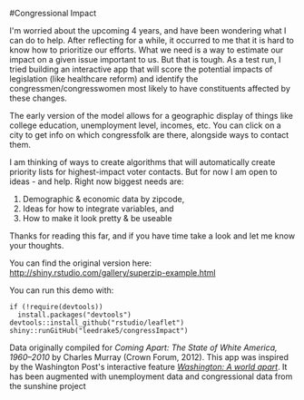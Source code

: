 
#Congressional Impact

I'm worried about the upcoming 4 years, and have been wondering what I can do to help. After reflecting for a while, it occurred to me that it is hard to know how to prioritize our efforts. What we need is a way to estimate our impact on a given issue important to us. But that is tough. As a test run, I tried building an interactive app that will score the potential impacts of legislation (like healthcare reform) and identify the congressmen/congresswomen most likely to have constituents affected by these changes.

The early version of the model allows for a geographic display of things like college education, unemployment level, incomes, etc. You can click on a city to get info on which congressfolk are there, alongside ways to contact them.

I am thinking of ways to create algorithms that will automatically create priority lists for highest-impact voter contacts. But for now I am open to ideas - and help. Right now biggest needs are:

1) Demographic & economic data by zipcode, 
2) Ideas for how to integrate variables, and
3) How to make it look pretty & be useable

Thanks for reading this far, and if you have time take a look and let me know your thoughts.


You can find the original version here: http://shiny.rstudio.com/gallery/superzip-example.html

You can run this demo with:
```
if (!require(devtools))
  install.packages("devtools")
devtools::install_github("rstudio/leaflet")
shiny::runGitHub("leedrake5/congressImpact")
```

Data originally compiled for _Coming Apart: The State of White America, 1960–2010_ by Charles Murray (Crown Forum, 2012). This app was inspired by the Washington Post's interactive feature _[Washington: A world apart](http://www.washingtonpost.com/sf/local/2013/11/09/washington-a-world-apart/)_. It has been augmented with unemployment data and congressional data from the sunshine project
